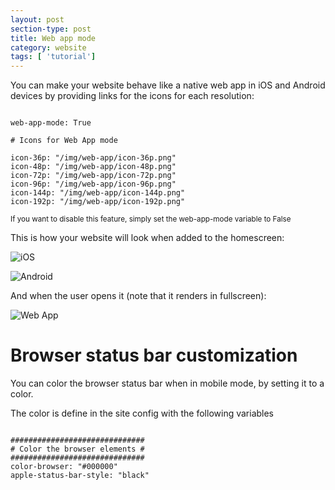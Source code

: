 ```yaml
---
layout: post
section-type: post
title: Web app mode
category: website
tags: [ 'tutorial']
---
```

You can make your website behave like a native web app in iOS and Android devices
by providing links for the icons for each resolution:

<pre><code data-trim class="yaml">
web-app-mode: True

# Icons for Web App mode

icon-36p: "/img/web-app/icon-36p.png"
icon-48p: "/img/web-app/icon-48p.png"
icon-72p: "/img/web-app/icon-72p.png"
icon-96p: "/img/web-app/icon-96p.png"
icon-144p: "/img/web-app/icon-144p.png"
icon-192p: "/img/web-app/icon-192p.png"
</code></pre>

<small>If you want to disable this feature, simply set the web-app-mode variable to False</small>

This is how your website will look when added to the homescreen:

![iOS](https://dl.dropboxusercontent.com/u/8522559/personal-jekyll-theme/ios.jpg)

![Android](https://dl.dropboxusercontent.com/u/8522559/personal-jekyll-theme/pinned.jpg)

And when the user opens it (note that it renders in fullscreen):

![Web App](https://dl.dropboxusercontent.com/u/8522559/personal-jekyll-theme/web-app.jpg)

# Browser status bar customization

You can color the browser status bar when in mobile mode, by setting it to a color.

The color is define in the site config with the following variables

<pre><code data-trim class="yaml">
##############################
# Color the browser elements #
##############################
color-browser: "#000000"
apple-status-bar-style: "black"
</code></pre>

